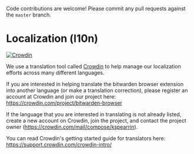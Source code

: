 Code contributions are welcome! Please commit any pull requests against the `master` branch.

# Localization (l10n)

[![Crowdin](https://d322cqt584bo4o.cloudfront.net/bitwarden-browser/localized.svg)](https://crowdin.com/project/bitwarden-browser)

We use a translation tool called [Crowdin](https://crowdin.com) to help manage our localization efforts across many different languages.

If you are interested in helping translate the bitwarden browser extension into another language (or make a translation correction), please register an account at Crowdin and join our project here: https://crowdin.com/project/bitwarden-browser

If the language that you are interested in translating is not already listed, create a new account on Crowdin, join the project, and contact the project owner (https://crowdin.com/mail/compose/kspearrin).

You can read Crowdin's getting started guide for translators here: https://support.crowdin.com/crowdin-intro/
